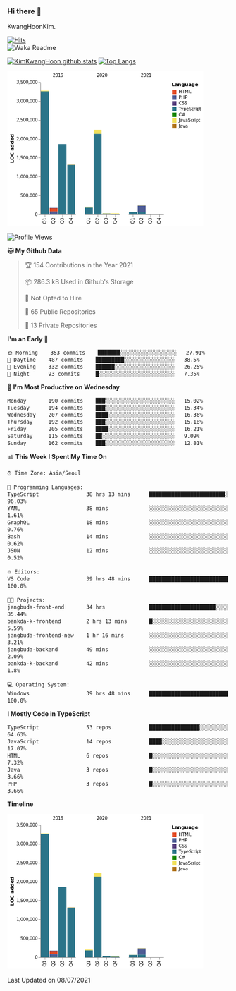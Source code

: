 ### Hi there 👋

KwangHoonKim.

[![Hits](https://hits.seeyoufarm.com/api/count/incr/badge.svg?url=https%3A%2F%2Fgithub.com%2Frhkdgns95)](https://hits.seeyoufarm.com)  
![Waka Readme](https://github.com/rhkdgns95/rhkdgns95/workflows/Waka%20Readme/badge.svg)

[![KimKwangHoon github stats](https://github-readme-stats.vercel.app/api?username=rhkdgns95&show_icons=true)](https://github.com/rhkdgns95/github-readme-stats)   [![Top Langs](https://github-readme-stats.vercel.app/api/top-langs/?username=rhkdgns95&layout=compact)](https://github.com/rhkdgns95/github-readme-stats)   


![Chart not found](https://raw.githubusercontent.com/rhkdgns95/rhkdgns95/master/charts/bar_graph.png) 



<!--START_SECTION:waka-->
![Profile Views](http://img.shields.io/badge/Profile%20Views-0-blue)

**🐱 My Github Data** 

> 🏆 154 Contributions in the Year 2021
 > 
> 📦 286.3 kB Used in Github's Storage 
 > 
> 🚫 Not Opted to Hire
 > 
> 📜 65 Public Repositories 
 > 
> 🔑 13 Private Repositories  
 > 
**I'm an Early 🐤** 

```text
🌞 Morning    353 commits    ███████░░░░░░░░░░░░░░░░░░   27.91% 
🌆 Daytime    487 commits    █████████░░░░░░░░░░░░░░░░   38.5% 
🌃 Evening    332 commits    ██████░░░░░░░░░░░░░░░░░░░   26.25% 
🌙 Night      93 commits     █░░░░░░░░░░░░░░░░░░░░░░░░   7.35%

```
📅 **I'm Most Productive on Wednesday** 

```text
Monday       190 commits    ███░░░░░░░░░░░░░░░░░░░░░░   15.02% 
Tuesday      194 commits    ███░░░░░░░░░░░░░░░░░░░░░░   15.34% 
Wednesday    207 commits    ████░░░░░░░░░░░░░░░░░░░░░   16.36% 
Thursday     192 commits    ███░░░░░░░░░░░░░░░░░░░░░░   15.18% 
Friday       205 commits    ████░░░░░░░░░░░░░░░░░░░░░   16.21% 
Saturday     115 commits    ██░░░░░░░░░░░░░░░░░░░░░░░   9.09% 
Sunday       162 commits    ███░░░░░░░░░░░░░░░░░░░░░░   12.81%

```


📊 **This Week I Spent My Time On** 

```text
⌚︎ Time Zone: Asia/Seoul

💬 Programming Languages: 
TypeScript               38 hrs 13 mins      ████████████████████████░   96.03% 
YAML                     38 mins             ░░░░░░░░░░░░░░░░░░░░░░░░░   1.61% 
GraphQL                  18 mins             ░░░░░░░░░░░░░░░░░░░░░░░░░   0.76% 
Bash                     14 mins             ░░░░░░░░░░░░░░░░░░░░░░░░░   0.62% 
JSON                     12 mins             ░░░░░░░░░░░░░░░░░░░░░░░░░   0.52%

🔥 Editors: 
VS Code                  39 hrs 48 mins      █████████████████████████   100.0%

🐱‍💻 Projects: 
jangbuda-front-end       34 hrs              █████████████████████░░░░   85.44% 
bankda-k-frontend        2 hrs 13 mins       █░░░░░░░░░░░░░░░░░░░░░░░░   5.59% 
jangbuda-frontend-new    1 hr 16 mins        ░░░░░░░░░░░░░░░░░░░░░░░░░   3.21% 
jangbuda-backend         49 mins             ░░░░░░░░░░░░░░░░░░░░░░░░░   2.09% 
bankda-k-backend         42 mins             ░░░░░░░░░░░░░░░░░░░░░░░░░   1.8%

💻 Operating System: 
Windows                  39 hrs 48 mins      █████████████████████████   100.0%

```

**I Mostly Code in TypeScript** 

```text
TypeScript               53 repos            ████████████████░░░░░░░░░   64.63% 
JavaScript               14 repos            ████░░░░░░░░░░░░░░░░░░░░░   17.07% 
HTML                     6 repos             █░░░░░░░░░░░░░░░░░░░░░░░░   7.32% 
Java                     3 repos             █░░░░░░░░░░░░░░░░░░░░░░░░   3.66% 
PHP                      3 repos             █░░░░░░░░░░░░░░░░░░░░░░░░   3.66%

```


**Timeline**

![Chart not found](https://raw.githubusercontent.com/rhkdgns95/rhkdgns95/master/charts/bar_graph.png) 


 Last Updated on 08/07/2021
<!--END_SECTION:waka-->
